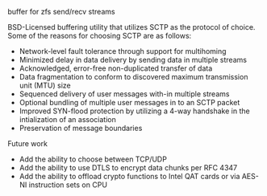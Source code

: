 buffer for zfs send/recv streams

BSD-Licensed buffering utility that utilizes SCTP as the protocol of choice.
Some of the reasons for choosing SCTP are as follows:
- Network-level fault tolerance through support for multihoming
- Minimized delay in data delivery by sending data in multiple streams
- Acknowledged, error-free non-duplicated transfer of data
- Data fragmentation to conform to discovered maximum transmission unit (MTU) size
- Sequenced delivery of user messages with-in multiple streams
- Optional bundling of multiple user messages in to an SCTP packet
- Improved SYN-flood protection by utilizing a 4-way handshake in the intialization of an association
- Preservation of message boundaries

Future work
- Add the ability to choose between TCP/UDP
- Add the ability to use DTLS to encrypt data chunks per RFC 4347
- Add the ability to offload crypto functions to Intel QAT cards or via AES-NI instruction sets on CPU
